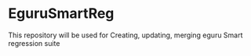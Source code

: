 # EguruSmartReg
This repository will be used for Creating, updating, merging eguru Smart regression suite
